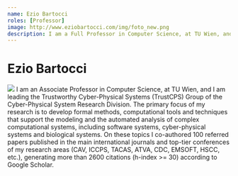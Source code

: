 ```yaml
---
name: Ezio Bartocci
roles: [Professor]
image: http://www.eziobartocci.com/img/foto_new.png
description: I am a Full Professor in Computer Science, at TU Wien, and I am leading the TrustCPS Group.
---
```


# Ezio Bartocci

<img class="main-image" src="http://www.eziobartocci.com/img/foto_new.png"/>
 I am an Associate Professor in Computer Science, at TU Wien, and I am leading the Trustworthy 
 Cyber-Physical Systems (TrustCPS) Group of the Cyber-Physical System Research Division. 
 The primary focus of my research is to develop formal methods, computational tools and 
 techniques that support the modeling and the automated analysis of complex computational 
 systems, including software systems, cyber-physical systems and biological systems. 
 On these topics I co-authored 100 referred papers published in the main international 
 journals and top-tier conferences of my research areas (CAV, ICCPS, TACAS, ATVA, CDC, 
 EMSOFT, HSCC, etc.), generating more than 2600 citations (h-index >= 30) according to 
 Google Scholar.
